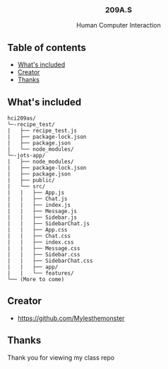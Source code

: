 <p align="center">
  <h3 align="center">209A.S</h3>

  <p align="center">
    Human Computer Interaction
    <br>
  </p>
</p>

## Table of contents
- [What's included](#whats-included)
- [Creator](#creator)
- [Thanks](#thanks)

## What's included

```text
hci209as/
└─-recipe_test/
|   ├── recipe_test.js
|   ├── package-lock.json
|   ├── package.json
|   └── node_modules/
└─-jots-app/
|   ├── node_modules/
|   ├── package-lock.json
|   ├── package.json
|   ├── public/
|   └── src/
|   |   ├── App.js
|   |   ├── Chat.js
|   |   ├── index.js
|   |   ├── Message.js
|   |   ├── Sidebar.js
|   |   ├── SidebarChat.js
|   |   ├── App.css
|   |   ├── Chat.css
|   |   ├── index.css
|   |   ├── Message.css
|   |   ├── Sidebar.css
|   |   ├── SidebarChat.css
|   |   ├── app/
|   |   └── features/
└── (More to come)
```

## Creator

- <https://github.com/Mylesthemonster>

## Thanks

Thank you for viewing my class repo
